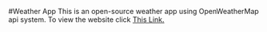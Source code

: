#Weather App
This is an open-source weather app using OpenWeatherMap api system. To view the website click [This Link.](https://jacomchan.github.io/WeatherApp/)